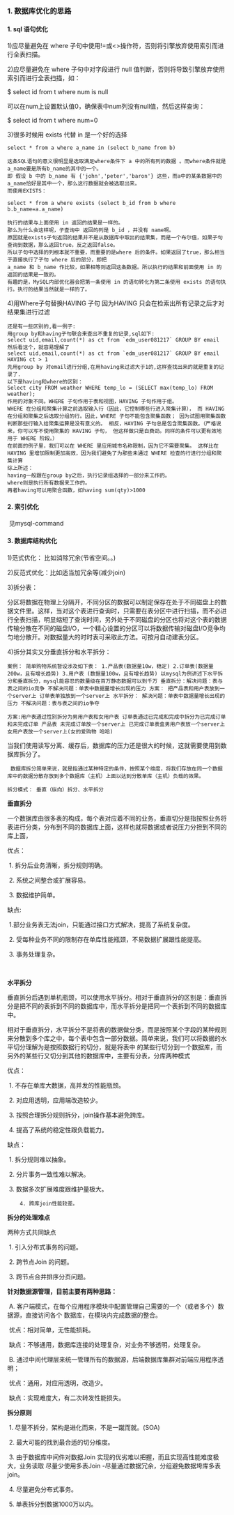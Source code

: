 ### 1. 数据库优化的思路



#### **1. sql 语句优化**

1)应尽量避免在 where 子句中使用!=或<>操作符，否则将引擎放弃使用索引而进行全表扫描。

 

2)应尽量避免在 where 子句中对字段进行 null 值判断，否则将导致引擎放弃使用索引而进行全表扫描，如：

 $  select id from t where num is null

 

可以在num上设置默认值0，确保表中num列没有null值，然后这样查询：

 

$  select id from t where num=0

 

3)很多时候用 exists 代替 in 是一个好的选择

```
select * from a where a_name in (select b_name from b)

这条SQL语句的意义很明显是选取满足where条件下 a 中的所有列的数据 。而where条件就是a_name要是所有b_name的其中的一个。
即 假设 b 中的 b_name 有 {'john','peter','baron'} 这些，而a中的某条数据中的a_name恰好是其中一个，那么这行数据就会被选取出来。
而使用EXISTS：

select * from a where exists (select b_id from b where b.b_name=a.a_name)

执行的结果与上面使用 in 返回的结果是一样的。
那么为什么会这样呢，子查询中 返回的列是 b_id ，并没有 name啊。
原因就是exists子句返回的结果并不是从数据库中取出的结果集，而是一个布尔值，如果子句查询到数据，那么返回true，反之返回false。
所以子句中选择的列根本就不重要，而重要的是where 后的条件。如果返回了true，那么相当于直接执行了子句 where 后的部分，即把
a_name 和 b_name 作比较，如果相等则返回这条数据。所以执行的结果和前面使用 in 的返回的结果是一致的。
有趣的是，MySQL内部优化器会把第一条使用 in 的语句转化为第二条使用 exists 的语句执行。执行的结果当然就是一样的了。
```



4)用Where子句替换HAVING 子句 因为HAVING 只会在检索出所有记录之后才对结果集进行过滤

```
还是有一些区别的,看一例子: 
用group by和having子句联合来查出不重复的记录,sql如下: 
select uid,email,count(*) as ct from `edm_user081217` GROUP BY email 
然后看这个，就容易理解了 
select uid,email,count(*) as ct from `edm_user081217` GROUP BY email HAVING ct > 1 
先用group by 对email进行分组,在用having来过滤大于1的,这样查找出来的就是重复的记录了. 
以下是having和where的区别： 
Select city FROM weather WHERE temp_lo = (SELECT max(temp_lo) FROM weather); 
作用的对象不同。WHERE 子句作用于表和视图，HAVING 子句作用于组。 
WHERE 在分组和聚集计算之前选取输入行（因此，它控制哪些行进入聚集计算）， 而 HAVING 在分组和聚集之后选取分组的行。因此，WHERE 子句不能包含聚集函数； 因为试图用聚集函数判断那些行输入给聚集运算是没有意义的。 相反，HAVING 子句总是包含聚集函数。（严格说来，你可以写不使用聚集的 HAVING 子句， 但这样做只是白费劲。同样的条件可以更有效地用于 WHERE 阶段。） 
在前面的例子里，我们可以在 WHERE 里应用城市名称限制，因为它不需要聚集。 这样比在 HAVING 里增加限制更加高效，因为我们避免了为那些未通过 WHERE 检查的行进行分组和聚集计算 
综上所述： 
having一般跟在group by之后，执行记录组选择的一部分来工作的。 
where则是执行所有数据来工作的。 
再者having可以用聚合函数，如having sum(qty)>1000
```



#### 2. 索引优化

​     见mysql-command

#### 3. 数据库结构优化

1)范式优化： 比如消除冗余(节省空间。。)



2)反范式优化：比如适当加冗余等(减少join)



3)拆分表： 

​	分区将数据在物理上分隔开，不同分区的数据可以制定保存在处于不同磁盘上的数据文件里。这样，当对这个表进行查询时，只需要在表分区中进行扫描，而不必进行全表扫描，明显缩短了查询时间，另外处于不同磁盘的分区也将对这个表的数据传输分散在不同的磁盘I/O，一个精心设置的分区可以将数据传输对磁盘I/O竞争均匀地分散开。对数据量大的时时表可采取此方法。可按月自动建表分区。



4)拆分其实又分垂直拆分和水平拆分： 

```
案例： 简单购物系统暂设涉及如下表： 1.产品表(数据量10w，稳定) 2.订单表(数据量200w，且有增长趋势) 3.用户表 (数据量100w，且有增长趋势) 以mysql为例讲述下水平拆分和垂直拆分，mysql能容忍的数量级在百万静态数据可以到千万 垂直拆分：解决问题：表与表之间的io竞争 不解决问题：单表中数据量增长出现的压力 方案： 把产品表和用户表放到一个server上 订单表单独放到一个server上 水平拆分： 解决问题：单表中数据量增长出现的压力 不解决问题：表与表之间的io争夺

方案:用户表通过性别拆分为男用户表和女用户表 订单表通过已完成和完成中拆分为已完成订单和未完成订单 产品表 未完成订单放一个server上 已完成订单表盒男用户表放一个server上 女用户表放一个server上(女的爱购物 哈哈)
```

​	当我们使用读写分离、缓存后，数据库的压力还是很大的时候，这就需要使用到数据库拆分了。

  	 数据库拆分简单来说，就是指通过某种特定的条件，按照某个维度，将我们存放在同一个数据库中的数据分散存放到多个数据库（主机）上面以达到分散单库（主机）负载的效果。 

 	拆分模式： 垂直（纵向）拆分、水平拆分

 

**垂直拆分**

​	一个数据库由很多表的构成，每个表对应着不同的业务，垂直切分是指按照业务将表进行分类，分布到不同的数据库上面，这样也就将数据或者说压力分担到不同的库上面，



优点：

​       1. 拆分后业务清晰，拆分规则明确。

​       2. 系统之间整合或扩展容易。

​       3. 数据维护简单。



缺点:

​        1.部分业务表无法join，只能通过接口方式解决，提高了系统复杂度。

​        2. 受每种业务不同的限制存在单库性能瓶颈，不易数据扩展跟性能提高。

​        3. 事务处理复杂。

​	

**水平拆分**

​	  垂直拆分后遇到单机瓶颈，可以使用水平拆分。相对于垂直拆分的区别是：垂直拆分是把不同的表拆到不同的数据库中，而水平拆分是把同一个表拆到不同的数据库中。



​        相对于垂直拆分，水平拆分不是将表的数据做分类，而是按照某个字段的某种规则来分散到多个库之中，每个表中包含一部分数据。简单来说，我们可以将数据的水平切分理解为是按照数据行的切分，就是将表中 的某些行切分到一个数据库，而另外的某些行又切分到其他的数据库中，主要有分表，分库两种模式



优点：

​        1. 不存在单库大数据，高并发的性能瓶颈。

​        2. 对应用透明，应用端改造较少。     

​        3. 按照合理拆分规则拆分，join操作基本避免跨库。

​        4. 提高了系统的稳定性跟负载能力。

 

缺点：

​        1. 拆分规则难以抽象。

​        2. 分片事务一致性难以解决。

​        3. 数据多次扩展难度跟维护量极大。

        4. 跨库join性能较差。



**拆分的处理难点**

两种方式共同缺点

​        1. 引入分布式事务的问题。

​        2. 跨节点Join 的问题。

​        3. 跨节点合并排序分页问题。

 

 **针对数据源管理，目前主要有两种思路：**

​        A. 客户端模式，在每个应用程序模块中配置管理自己需要的一个（或者多个）数据源，直接访问各个 数据库，在模块内完成数据的整合。 

​        优点：相对简单，无性能损耗。   

​        缺点：不够通用，数据库连接的处理复杂，对业务不够透明，处理复杂。

   

​    B. 通过中间代理层来统一管理所有的数据源，后端数据库集群对前端应用程序透明；   

​	优点：通用，对应用透明，改造少。   

​        缺点：实现难度大，有二次转发性能损失。





**拆分原则**

​        1. 尽量不拆分，架构是进化而来，不是一蹴而就。(SOA)

​        2. 最大可能的找到最合适的切分维度。

​        3. 由于数据库中间件对数据Join 实现的优劣难以把握，而且实现高性能难度极大，业务读取  尽量少使用多表Join -尽量通过数据冗余，分组避免数据垮库多表join。

​        4. 尽量避免分布式事务。

​        5. 单表拆分到数据1000万以内。

 

 